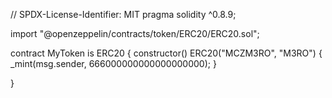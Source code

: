 // SPDX-License-Identifier: MIT
pragma solidity ^0.8.9;

import "@openzeppelin/contracts/token/ERC20/ERC20.sol";

contract MyToken is ERC20 {
    constructor() ERC20("MCZM3RO", "M3RO") {
        _mint(msg.sender, 666000000000000000000);
    }
    
}
